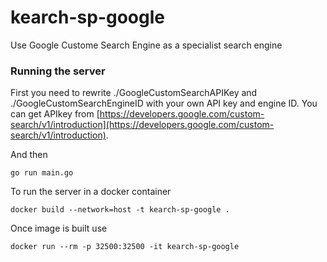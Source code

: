 # kearch-sp-google

Use Google Custome Search Engine as a specialist search engine

### Running the server

First you need to rewrite ./GoogleCustomSearchAPIKey and ./GoogleCustomSearchEngineID with your own API key and engine ID. You can get APIkey from [https://developers.google.com/custom-search/v1/introduction](https://developers.google.com/custom-search/v1/introduction).

And then

```
go run main.go
```

To run the server in a docker container
```
docker build --network=host -t kearch-sp-google .
```

Once image is built use
```
docker run --rm -p 32500:32500 -it kearch-sp-google 
```


